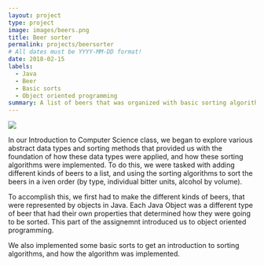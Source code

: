 ```yaml
---
layout: project
type: project
image: images/beers.png
title: Beer sorter
permalink: projects/beersorter
# All dates must be YYYY-MM-DD format!
date: 2018-02-15
labels:
  - Java
  - Beer
  - Basic sorts
  - Object oriented programming
summary: A list of beers that was organized with basic sorting algorithm in ICS 211
---
```


<img class="ui medium right floated rounded image" src="../images/vacay-home-page.png">

In our Introduction to Computer Science class, we began to explore various abstract data types and sorting methods that provided us with the foundation of how these data types were applied, and how these sorting algorithms were implemented. To do this, we were tasked with adding different kinds of beers to a list, and using the sorting algorithms to sort the beers in a iven order (by type, individual bitter units, alcohol by volume). 

To accomplish this, we first had to make the different kinds of beers, that were represented by objects in Java. Each Java Object was a different type of beer that had their own properties that determined how they were going to be sorted. This part of the assignemnt introduced us to object oriented programming. 

We also implemented some basic sorts to get an introduction to sorting algorithms, and how the algorithm was implemented. 
